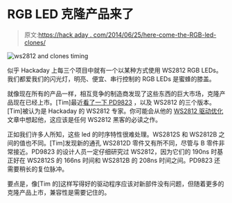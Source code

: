 # RGB LED 克隆产品来了

> 原文:[https://hack aday . com/2014/06/25/here-come-the-RGB-led-clones/](https://hackaday.com/2014/06/25/here-come-the-rgb-led-clones/)

![ws2812 and clones timing](../Images/9d83843a0bc12cfd21bd196aed8af2b9.png)

似乎 Hackaday 上每三个项目中就有一个以某种方式使用 WS2812 RGB LEDs。我们都爱我们的闪光灯，明亮、便宜、串行控制的 RGB LEDs 是蜜蜂的膝盖。

就像现在所有的产品一样，相互竞争的制造商发现了这些东西的巨大市场，克隆产品现在已经上市。[Tim]最近[看了一下 PD9823](http://cpldcpu.wordpress.com/2014/06/16/timing-of-ws2812-clones-pd9823/) ，以及 WS2812 的三个版本。[Tim]被认为是 Hackaday 的 WS2812 专家。你可能会从他的 [WS2812 驱动优化](http://hackaday.com/2014/02/02/rewriting-ws2812-driver-libraries-for-optimization/)文章中想起他，这应该是任何 WS2812 黑客的必读之作。

正如我们许多人所知，这些 led 的时序特性很难处理。WS2812S 和 WS2812B 之间的值也不同。[Tim]发现新的通孔 WS2812D 零件又有所不同，尽管与 B 零件非常接近。PD9823 的设计人员一定仔细研究过 WS2812，因为它们的 190ns 时基正好在 WS2812S 的 166ns 时间和 WS2812B 的 208ns 时间之间。PD9823 还需要稍长的复位脉冲。

要点是，像[Tim 的]这样写得好的驱动程序应该对新部件没有问题，但随着更多的克隆产品上市，兼容性是需要记住的。